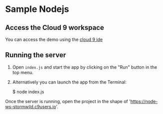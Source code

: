 # Sample Nodejs

## Access the Cloud 9 workspace

You can access the demo using the [cloud 9 ide](https://c9.io/stormwild/node-ws)

## Running the server

1) Open `index.js` and start the app by clicking on the "Run" button in the top menu.

2) Alternatively you can launch the app from the Terminal:

    $ node index.js

Once the server is running, open the project in the shape of 'https://node-ws-stormwild.c9users.io'. 

